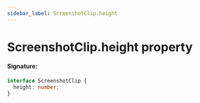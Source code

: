 ```yaml
---
sidebar_label: ScreenshotClip.height
---
```


# ScreenshotClip.height property

#### Signature:

```typescript
interface ScreenshotClip {
  height: number;
}
```

